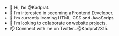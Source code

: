 - 👋 Hi, I’m @Kadprat.
- 👀 I’m interested in becoming a Frontend Developer.
- 🌱 I’m currently learning HTML, CSS and JavaScript.
- 💞️ I’m looking to collaborate on website projects.
- 📫 Connnect with me on Twitter...@Kadprat2315.

<!---
Kadprat/Kadprat is a ✨ special ✨ repository because its `README.md` (this file) appears on your GitHub profile.
You can click the Preview link to take a look at your changes.
--->
